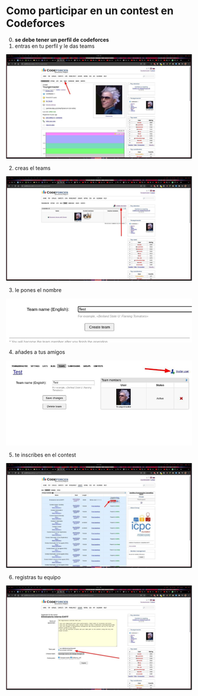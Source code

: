 # Como participar en un contest en Codeforces 

0. **se debe tener un perfil de codeforces**
1. entras en tu perfil y le das teams

![teams](https://raw.githubusercontent.com/semillero-competiva-EAFIT/docs/main/misc/img/1.jpeg)

2. creas el teams

![new teams](https://raw.githubusercontent.com/semillero-competiva-EAFIT/docs/main/misc/img/2.jpeg)

3. le pones el nombre

![nombre](https://raw.githubusercontent.com/semillero-competiva-EAFIT/docs/main/misc/img/3.jpg)

4. añades a tus amigos

![añadir integrantes](https://raw.githubusercontent.com/semillero-competiva-EAFIT/docs/main/misc/img/4.jpeg)

5. te inscribes en el contest

![inscripcion](https://raw.githubusercontent.com/semillero-competiva-EAFIT/docs/main/misc/img/5.jpeg)

6. registras tu equipo

![registro](https://raw.githubusercontent.com/semillero-competiva-EAFIT/docs/main/misc/img/6.jpeg)
